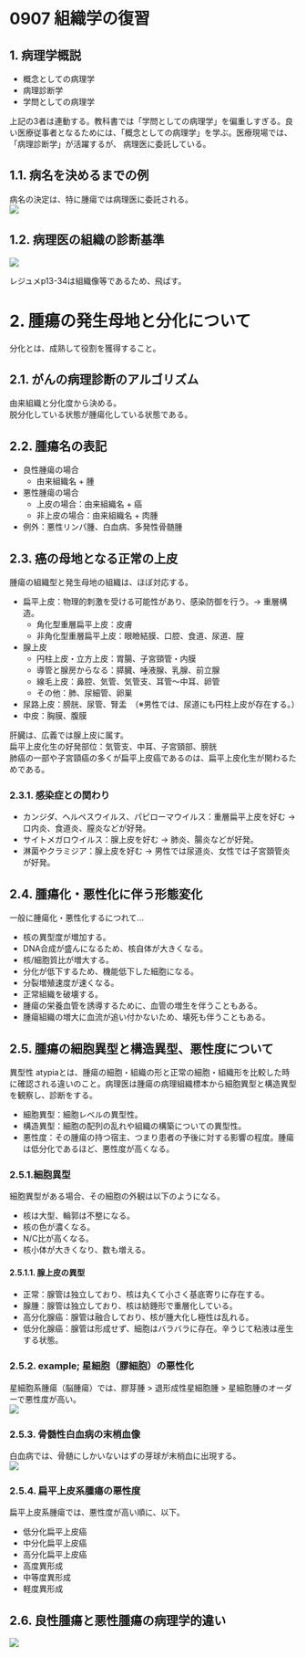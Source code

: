 # 0907 組織学の復習
## 1. 病理学概説
- 概念としての病理学
- 病理診断学
- 学問としての病理学  

上記の3者は連動する。教科書では「学問としての病理学」を偏重しすぎる。良い医療従事者となるためには、「概念としての病理学」を学ぶ。医療現場では、「病理診断学」が活躍するが、 病理医に委託している。

## 1.1. 病名を決めるまでの例
病名の決定は、特に腫瘍では病理医に委託される。  
![](images/病名を決めるまでの例.png)  

## 1.2. 病理医の組織の診断基準
![](images/病理医の組織の診断基準.png)
  
レジュメp13-34は組織像等であるため、飛ばす。

# 2. 腫瘍の発生母地と分化について
分化とは、成熟して役割を獲得すること。

## 2.1. がんの病理診断のアルゴリズム
由来組織と分化度から決める。  
脱分化している状態が腫瘍化している状態である。  
 
## 2.2. 腫瘍名の表記
- 良性腫瘍の場合
  - 由来組織名 + 腫
- 悪性腫瘍の場合 
  - 上皮の場合：由来組織名 + 癌
  - 非上皮の場合：由来組織名 + 肉腫 
- 例外：悪性リンパ腫、白血病、多発性骨髄腫 

## 2.3. 癌の母地となる正常の上皮
腫瘍の組織型と発⽣⺟地の組織は、ほぼ対応する。
- 扁平上皮：物理的刺激を受ける可能性があり、感染防御を行う。-> 重層構造。
  - 角化型重層扁平上皮：皮膚 
  - 非角化型重層扁平上皮：眼瞼結膜、口腔、食道、尿道、膣 
- 腺上皮
  - 円柱上皮・立方上皮：胃腸、子宮頸管・内膜
  - 導管と腺房からなる：膵臓、唾液腺、乳腺、前立腺
  - 線毛上皮：鼻腔、気管、気管支、耳管〜中耳、卵管
  - その他：肺、尿細管、卵巣
- 尿路上皮：膀胱、尿管、腎盂　（※男性では、尿道にも円柱上皮が存在する。）
- 中皮：胸膜、腹膜   

肝臓は、広義では腺上皮に属す。  
扁平上皮化生の好発部位：気管支、中耳、子宮頸部、膀胱  
肺癌の一部や子宮頸癌の多くが扁平上皮癌であるのは、扁平上皮化生が関わるためである。
### 2.3.1. 感染症との関わり
- カンジダ、ヘルペスウイルス、パピローマウイルス：重層扁平上皮を好む -> 口内炎、食道炎、膣炎などが好発。
- サイトメガロウイルス：腺上皮を好む -> 肺炎、腸炎などが好発。
- 淋菌やクラミジア：腺上皮を好む -> 男性では尿道炎、女性では子宮頚管炎が好発。

## 2.4. 腫瘍化・悪性化に伴う形態変化 
一般に腫瘍化・悪性化するにつれて...
- 核の異型度が増加する。
- DNA合成が盛んになるため、核自体が大きくなる。
- 核/細胞質比が増大する。
- 分化が低下するため、機能低下した細胞になる。
- 分裂増殖速度が速くなる。
- 正常組織を破壊する。
- 腫瘍の栄養血管を誘導するために、血管の増生を伴うこともある。 
- 腫瘍組織の増大に血流が追い付かないため、壊死も伴うこともある。

## 2.5. 腫瘍の細胞異型と構造異型、悪性度について
異型性 atypiaとは、腫瘍の細胞・組織の形と正常の細胞・組織形を比較した時に確認される違いのこと。病理医は腫瘍の病理組織標本から細胞異型と構造異型を観察し、診断をする。
- 細胞異型：細胞レベルの異型性。 
- 構造異型：細胞の配列の乱れや組織の構築についての異型性。
- 悪性度：その腫瘍の持つ宿主、つまり患者の予後に対する影響の程度。腫瘍は低分化であるほど、悪性度が⾼くなる。
### 2.5.1.細胞異型
細胞異型がある場合、その細胞の外観は以下のようになる。
- 核は⼤型、輪郭は不整になる。
- 核の色が濃くなる。
- N/C⽐が⾼くなる。
- 核⼩体が⼤きくなり、数も増える。
#### 2.5.1.1. 腺上⽪の異型
- 正常：腺管は独⽴しており、核は丸くて⼩さく基底寄りに存在する。
- 腺腫：腺管は独⽴しており、核は紡錘形で重層化している。
- ⾼分化腺癌：腺管は融合しており、核が腫⼤化し極性は乱れる。
- 低分化腺癌：腺管は形成せず、細胞はバラバラに存在。⾟うじて粘液は産生する状態。
### 2.5.2. example; 星細胞（膠細胞）の悪性化
星細胞系腫瘍（脳腫瘍）では、膠芽腫 > 退形成性星細胞腫 > 星細胞腫のオーダーで悪性度が高い。  
![](images/星細胞の悪性化.png)
### 2.5.3. ⾻髄性⽩⾎病の末梢⾎像
⽩⾎病では、⾻髄にしかいないはずの芽球が末梢血に出現する。  
![](images/芽球.png)
### 2.5.4. 扁平上⽪系腫瘍の悪性度
扁平上⽪系腫瘍では、悪性度が高い順に、以下。
- 低分化扁平上⽪癌
- 中分化扁平上⽪癌
- ⾼分化扁平上⽪癌
- ⾼度異形成
- 中等度異形成
- 軽度異形成
## 2.6. 良性腫瘍と悪性腫瘍の病理学的違い
![](images/良性腫瘍と悪性腫瘍.png)  
